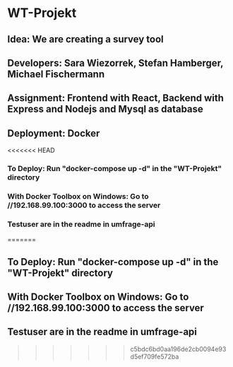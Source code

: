 # WT-Projekt
## Idea:       We are creating a survey tool
## Developers: Sara Wiezorrek, Stefan Hamberger, Michael Fischermann
## Assignment: Frontend with React, Backend with Express and Nodejs and Mysql as database
## Deployment: Docker

<<<<<<< HEAD
### To Deploy: Run "docker-compose up -d" in the "WT-Projekt" directory
### With Docker Toolbox on Windows: Go to //192.168.99.100:3000 to access the server
### Testuser are in the readme in umfrage-api
=======

## To Deploy: Run "docker-compose up -d" in the "WT-Projekt" directory
## With Docker Toolbox on Windows: Go to //192.168.99.100:3000 to access the server
## Testuser are in the readme in umfrage-api

>>>>>>> c5bdc6bd0aa196de2cb0094e93d5ef709fe572ba
